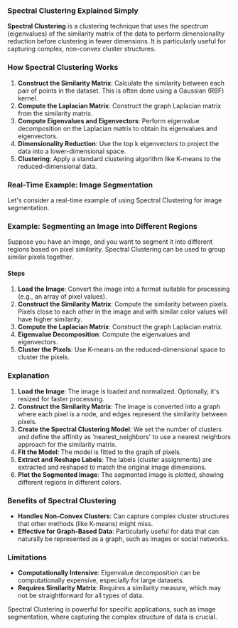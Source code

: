 ### Spectral Clustering Explained Simply

**Spectral Clustering** is a clustering technique that uses the spectrum (eigenvalues) of the similarity matrix of the data to perform dimensionality reduction before clustering in fewer dimensions. It is particularly useful for capturing complex, non-convex cluster structures.

### How Spectral Clustering Works

1. **Construct the Similarity Matrix**: Calculate the similarity between each pair of points in the dataset. This is often done using a Gaussian (RBF) kernel.
2. **Compute the Laplacian Matrix**: Construct the graph Laplacian matrix from the similarity matrix.
3. **Compute Eigenvalues and Eigenvectors**: Perform eigenvalue decomposition on the Laplacian matrix to obtain its eigenvalues and eigenvectors.
4. **Dimensionality Reduction**: Use the top k eigenvectors to project the data into a lower-dimensional space.
5. **Clustering**: Apply a standard clustering algorithm like K-means to the reduced-dimensional data.

### Real-Time Example: Image Segmentation

Let's consider a real-time example of using Spectral Clustering for image segmentation.

### Example: Segmenting an Image into Different Regions

Suppose you have an image, and you want to segment it into different regions based on pixel similarity. Spectral Clustering can be used to group similar pixels together.

#### Steps

1. **Load the Image**: Convert the image into a format suitable for processing (e.g., an array of pixel values).
2. **Construct the Similarity Matrix**: Compute the similarity between pixels. Pixels close to each other in the image and with similar color values will have higher similarity.
3. **Compute the Laplacian Matrix**: Construct the graph Laplacian matrix.
4. **Eigenvalue Decomposition**: Compute the eigenvalues and eigenvectors.
5. **Cluster the Pixels**: Use K-means on the reduced-dimensional space to cluster the pixels.


### Explanation

1. **Load the Image**: The image is loaded and normalized. Optionally, it's resized for faster processing.
2. **Construct the Similarity Matrix**: The image is converted into a graph where each pixel is a node, and edges represent the similarity between pixels.
3. **Create the Spectral Clustering Model**: We set the number of clusters and define the affinity as 'nearest_neighbors' to use a nearest neighbors approach for the similarity matrix.
4. **Fit the Model**: The model is fitted to the graph of pixels.
5. **Extract and Reshape Labels**: The labels (cluster assignments) are extracted and reshaped to match the original image dimensions.
6. **Plot the Segmented Image**: The segmented image is plotted, showing different regions in different colors.

### Benefits of Spectral Clustering

- **Handles Non-Convex Clusters**: Can capture complex cluster structures that other methods (like K-means) might miss.
- **Effective for Graph-Based Data**: Particularly useful for data that can naturally be represented as a graph, such as images or social networks.

### Limitations

- **Computationally Intensive**: Eigenvalue decomposition can be computationally expensive, especially for large datasets.
- **Requires Similarity Matrix**: Requires a similarity measure, which may not be straightforward for all types of data.

Spectral Clustering is powerful for specific applications, such as image segmentation, where capturing the complex structure of data is crucial.